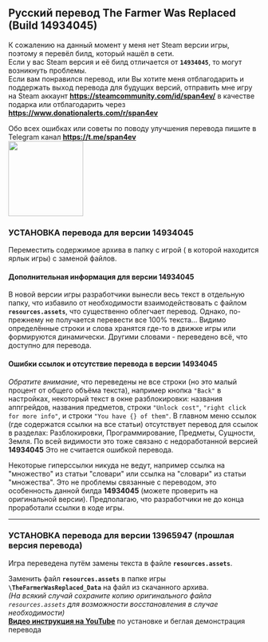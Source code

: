 ## Русский перевод The Farmer Was Replaced (Build 14934045)
К сожалению на данный момент у меня нет Steam версии игры, поэтому я перевёл билд, который нашёл в сети.  
Если у вас Steam версия и её билд отличается от **`14934045`**, то могут возникнуть проблемы.  
Если вам понравился перевод, или Вы хотите меня отблагодарить и поддержать выход перевода для будущих версий, отправить мне игру на Steam аккаунт **https://steamcommunity.com/id/span4ev/** в качестве подарка или отблагодарить через **https://www.donationalerts.com/r/span4ev**

Обо всех ошибках или советы по поводу улучшения перевода пишите в Telegram канал **https://t.me/span4ev**  
<img src="https://github.com/span4ev/TFWR_ru_translation/assets/127920651/f872bef5-22a1-475e-a191-3748732fa588" width="150">

### УСТАНОВКА перевода для версии 14934045
Переместить содержимое архива в папку с игрой ( в которой находится ярлык игры) с заменой файлов.

#### Дополнительная информация для версии 14934045
В новой версии игры разработчики вынесли весь текст в отдельную папку, что избавило от необходимости взаимодействовать с файлом **`resources.assets`**, что существенно облегчает перевод. Однако, по-прежнему не получается перевести все 100% текста... Видимо определённые строки и слова хранятся где-то в движке игры или формируются динамически. Другими словами - переведено всё, что доступно для перевода.

#### Ошибки ссылок и отсутствие перевода в версии 14934045
*Обратите внимание*, что переведены не все строки (но это малый процент от общего объёма текста), например кнопка `"Back"` в настройках, некоторый текст в окне разблокировки: названия аппгрейдов, названия предметов, строки `"Unlock cost"`, `"right click for more info"`, и строки `"You have {} of them"`. 
В главном меню ссылок (где содержатся ссылки на все статьи) отсутствует перевод для ссылок в разделах: Разблокировки, Программирование, Предметы, Сущности, Земля. По всей видимости это тоже связано с недоработанной версией **14934045**
Это не считается ошибкой перевода. 

Некоторые гиперссылки никуда не ведут, например ссылка на "множество" из статьи "словари" или ссылка на "словари" из статьи "множества". Это не проблемы связанные с переводом, это особенность данной билда **14934045** (можете проверить на оригинальной версии). Предполагаю, что разработчики не до конца проработали ссылки в коде игры.




-------------------------------------------------------------------

### УСТАНОВКА перевода для версии 13965947 (прошлая версия перевода)
Игра переведена путём замены текста в файле **`resources.assets`**. 

Заменить файл **`resources.assets`** в папке игры **`\TheFarmerWasReplaced_Data`** на файл из скачанного архива.    
*(На всякий случай сохраните копию оригинального файла `resources.assets` для возможности восстановления в случае необходимости)*  
**[Видео инструкция на YouTube](https://youtu.be/4u9SI9d_Jpg)** по установке и беглая демонстрация перевода  




